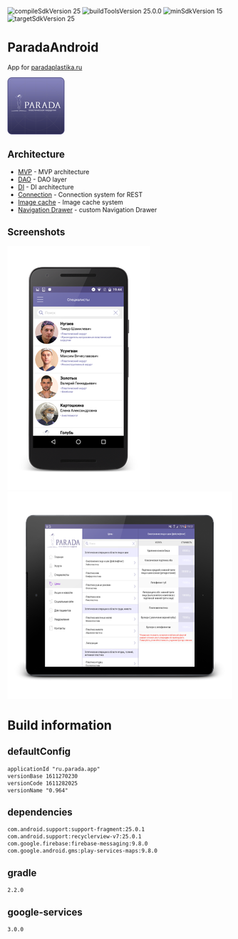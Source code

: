 ![compileSdkVersion 25](https://img.shields.io/badge/compileSdkVersion-25-yellow.svg?style=true) ![buildToolsVersion 25.0.0](https://img.shields.io/badge/buildToolsVersion-25.0.0-blue.svg?style=true) ![minSdkVersion 15](https://img.shields.io/badge/minSdkVersion-15-red.svg?style=true) ![targetSdkVersion 25](https://img.shields.io/badge/targetSdkVersion-25-green.svg?style=true)

# ParadaAndroid
App for [paradaplastika.ru](http://paradaplastika.ru/)

<img src="media/icon.png" width="128" height="128" />

## Architecture
- [MVP](https://github.com/StanleyProjects/ParadaAndroid/tree/master/java/ru/parada/app/contracts) - MVP architecture
- [DAO](https://github.com/StanleyProjects/ParadaAndroid/blob/master/java/ru/parada/app/db/DAO.java) - DAO layer
- [DI](https://github.com/StanleyProjects/ParadaAndroid/tree/master/java/ru/parada/app/di) - DI architecture
- [Connection](https://github.com/StanleyProjects/ParadaAndroid/tree/master/java/ru/parada/app/connection) - Connection system for REST
- [Image cache](https://github.com/StanleyProjects/ParadaAndroid/blob/master/java/ru/parada/app/utils/IUtil.java) - Image cache system
- [Navigation Drawer](https://github.com/StanleyProjects/ParadaAndroid/blob/master/java/ru/parada/app/units/DrawerContainer.java) - custom Navigation Drawer

## Screenshots

<img src="media/phone_doctors.png" width="320" height="548" /> 

<img src="media/tablet_prices.png" width="640" height="464" /> 

# Build information
## defaultConfig
	applicationId "ru.parada.app"
	versionBase 1611270230
	versionCode 1611282025
	versionName "0.964"
## dependencies
	com.android.support:support-fragment:25.0.1
	com.android.support:recyclerview-v7:25.0.1
	com.google.firebase:firebase-messaging:9.8.0
	com.google.android.gms:play-services-maps:9.8.0
## gradle
    2.2.0
## google-services
    3.0.0